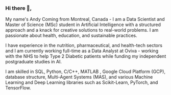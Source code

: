 ### Hi there 👋,
My name's Andy
Coming from Montreal, Canada - I am a Data Scientist and Master of Science (MSc) student in Artificial Intelligence with a structured approach and a knack for creative solutions to real-world problems. I am passionate about health, education, and sustainable practices.

I have experience in the nutrition, pharmaceutical, and health-tech sectors and I am currently working full-time as a Data Analyst at Oviva - working with the NHS to help Type 2 Diabetic patients while funding my independent postgraduate studies in AI.

I am skilled in SQL, Python, C/C++, MATLAB , Google Cloud Platform (GCP), database structure, Multi-Agent Systems (MAS), and various Machine Learning and Deep Learning libraries such as Scikit-Learn, PyTorch, and TensorFlow. 

<!--
**AndyH96/AndyH96** is a ✨ _special_ ✨ repository because its `README.md` (this file) appears on your GitHub profile.

Here are some ideas to get you started:

- 🔭 I’m currently working on ...
- 🌱 I’m currently learning ...
- 👯 I’m looking to collaborate on ...
- 🤔 I’m looking for help with ...
- 💬 Ask me about ...
- 📫 How to reach me: ...
- 😄 Pronouns: ...
- ⚡ Fun fact: ...
-->
